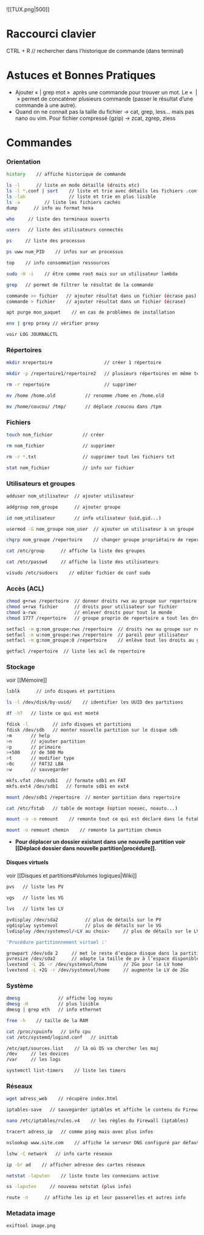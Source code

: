 ![[TUX.png|500]]
# Raccourci clavier

CTRL + R    // rechercher dans l’historique de commande (dans terminal)

# Astuces et Bonnes Pratiques

- Ajouter « | grep mot »  après une commande pour trouver un mot. Le «  |  » permet de concaténer plusieurs commande (passer le résultat d’une commande à une autre).
- Quand on  ne connait pas la taille du fichier -> cat, grep, less... mais pas nano ou vim. Pour fichier compressé (gzip) -> zcat, zgrep, zless

# Commandes

### Orientation
```bash
history    // affiche historique de commande

ls -l      // liste en mode détaillé (droits etc)
ls -l *.conf | sort    // liste et trie avec détails les fichiers .conf
ls -lah                // liste et trie en plus lisible
ls -a         // liste les fichiers cachés
dump      // info au format hexa

who     // liste des terminaux ouverts

users   // liste des utilisateurs connectés

ps     // liste des processus

ps uww num_PID    // infos sur un processus

top    // info consommation ressources

sudo -H -i    // être comme root mais sur un utilisateur lambda

grep   // permet de filtrer le résultat de la commande

commande >> fichier   // ajouter résultat dans un fichier (écrase pas)
commande > fichier    // ajouter résultat dans un fichier (écrase)

apt purge mon_paquet    // en cas de problèmes de installation

env | grep proxy // vérifier proxy

voir LOG JOURNALCTL
```

### Répertoires
```bash
mkdir nrepertoire                   // créer 1 répertoire

mkdir -p /repertoire1/repertoire2   // plusieurs répertoires en même temps

rm -r repertoire                    // supprimer

mv /home /home.old           // renomme /home en /home.old

mv /home/coucou/ /tmp/       // déplace /coucou dans /tpm
```

### Fichiers
```bash
touch nom_fichier           // créer

rm nom_fichier              // supprimer

rm -r *.txt                 // supprimer tout les fichiers txt

stat nom_fichier            // info sur fichier
```

### Utilisateurs et groupes
```bash
adduser nom_utilisateur  // ajouter utilisateur

addgroup nom_groupe      // ajouter groupe

id nom_utilisateur       // info utilisateur (uid,gid...)

usermod -G nom_groupe nom_user  // ajouter un utilisateur à un groupe

chgrp nom_groupe /repertoire    // changer groupe propriétaire de repertoire

cat /etc/group      // affiche la liste des groupes

cat /etc/passwd     // affiche la liste des utilisateurs

visudo /etc/sudoers    // editer fichier de conf sudo
```

### Accès (ACL)
```bash
chmod g+rwx /repertoire  // donner droits rwx au groupe sur repertoire
chmod u+rwx fichier      // droits pour utilisateur sur fichier
chmod a-rwx              // enlever droits pour tout le monde
chmod 1777 /repertoire   // groupe proprio de repertoire a tout les droits sauf supprimer, seul le créateur peut supprimer

setfacl -m g:nom_groupe:rwx /repertoire  // droits rwx au groupe sur repertoire
setfacl -m u:nom_groupe:rwx /repertoire  // pareil pour utilisateur
setfacl -m g:nom_groupe:0 /repertoire    // enlève tout les droits au groupe sur repertoire

getfacl /repertoire  // liste les acl de repertoire
```

### Stockage
voir [[Mémoire]]
```bash
lsblk      // info disques et partitions

ls -l /dev/disk/by-uuid/    // identifier les UUID des partitions

df -hT   // liste ce qui est monté

fdisk -l         // info disques et partitions
fdisk /dev/sdb   // monter nouvelle partition sur le disque sdb
>m       // help
>n       // ajouter partition
>p       // primaire
>+500    // de 500 Mo
>t       // modifier type
>0c      // FAT32 LBA
>w       // sauvegarder

mkfs.vfat /dev/sdb1   // formate sdb1 en FAT
mkfs.ext4 /dev/sdb1   // formate sdb1 en ext4

mount /dev/sdb1 /repertoire  // monter partition dans repertoire

cat /etc/fstab   // table de montage (option noexec, noauto...)

mount -a -o remount    // remonte tout ce qui est déclaré dans le fstab

mount -o remount chemin    // remonte la partition chemin
```
- **Pour déplacer un dossier existant dans une nouvelle partition voir [[Déplacé dossier dans nouvelle partition|procédure]].**

#### Disques virtuels
voir [[Disques et partitions#Volumes logiques|Wiki]]
```bash
pvs   // liste les PV

vgs   // liste les VG

lvs   // liste les LV

pvdisplay /dev/sda2          // plus de détails sur le PV
vgdisplay systemvol          // plus de détails sur le VG
lvdisplay /dev/systemvol/<LV au choix>     // plus de détails sur le LV

'Procédure partitionnement virtuel :'

growpart /dev/sda 2     // met le reste d’espace disque dans la partition sda2
pvresize /dev/sda2      // adapte la taille de pv à l’espace disponible
lvextend -L 2G -r /dev/systemvol/home      // 2Go pour le LV home
lvextend -L +2G -r /dev/systemvol/home     // augmente le LV de 2Go
```

### Système
```bash
dmesg              // affiche log noyau
dmesg -H           // plus lisible
dmesg | grep eth   // info ethernet

free -h    // taille de la RAM

cat /proc/cpuinfo   // info cpu
cat /etc/systemd/logind.conf   // inittab

/etc/apt/sources.list    // là où OS va chercher les maj
/dev     // les devices
/var     // les logs

systemctl list-timers    // liste les timers
```

### Réseaux
```bash
wget adress_web    // récupère index.html

iptables-save   // sauvegarder iptables et affiche le contenu du Firewall

nano /etc/iptables/rules.v4    // les règles du Firewall (iptables)

tracert adress_ip   // comme ping mais avec plus infos

nslookup www.site.com    // affiche le serveur DNS configuré par défaut (cette commande dispose de nombreuses options permettant de tester et de vérifier le processus DNS de manière approfondie)

lshw -C network   // info carte réseaux

ip -br ad    // afficher adresse des cartes réseaux

netstat -laputen    // liste toute les connexions active

ss -laputen     // nouveau netstat (plus info)

route -n      // affiche les ip et leur passerelles et autres info

```

### Metadata image
```bash
exiftool image.png
```
